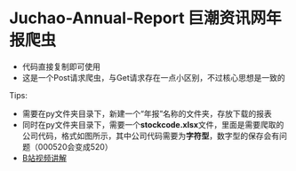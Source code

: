 # Juchao-Annual-Report 巨潮资讯网年报爬虫

- 代码直接复制即可使用
- 这是一个Post请求爬虫，与Get请求存在一点小区别，不过核心思想是一致的

Tips:
- 需要在py文件夹目录下，新建一个“年报”名称的文件夹，存放下载的报表
- 同时在py文件夹目录下，需要一个**stockcode.xlsx**文件，里面是需要爬取的公司代码，格式如图所示，其中公司代码需要为**字符型**，数字型的保存会有问题（000520会变成520）
- [B站视频讲解](https://www.bilibili.com/video/BV1vM41147Ca/?spm_id_from=333.999.0.0&vd_source=04b6593fe1ae320f4f7af891f81b1035)
